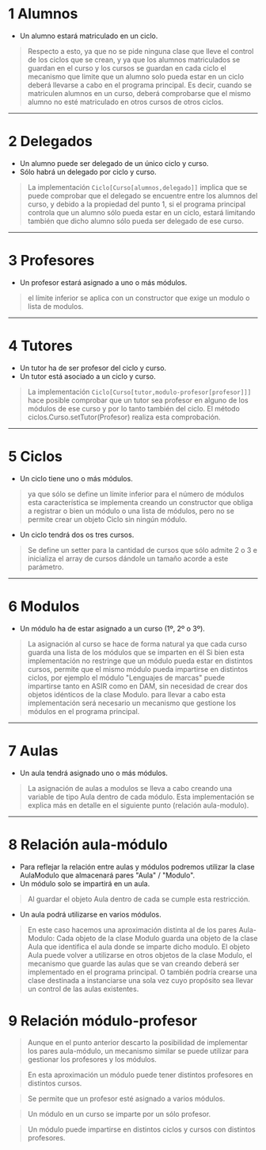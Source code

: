 # 1 Alumnos

* Un alumno estará matriculado en un ciclo.

> Respecto a esto, ya que no se pide ninguna clase que lleve el control de los ciclos que se crean, y ya que los alumnos  matriculados se guardan en el curso y los cursos se guardan en cada ciclo el mecanismo que limite que un alumno solo pueda estar en un ciclo deberá llevarse a cabo en el programa principal. Es decir, cuando se matriculen alumnos en un curso, deberá comprobarse que el mismo alumno no esté matriculado en otros cursos de otros ciclos.

---
# 2 Delegados
* Un alumno puede ser delegado de un único ciclo y curso.
* Sólo habrá un delegado por ciclo y curso.
>La implementación `Ciclo[Curso[alumnos,delegado]]` implica que se puede comprobar que el delegado se encuentre entre los alumnos del curso, y debido a la propiedad del punto 1, si el programa principal controla que un alumno sólo pueda estar en un ciclo, estará limitando también que dicho alumno sólo pueda ser delegado de ese curso.

---
# 3 Profesores
* Un profesor estará asignado a uno o más módulos.

> el límite inferior se aplica con un constructor que exige un modulo o lista de modulos.

---
# 4 Tutores
* Un tutor ha de ser profesor del ciclo y curso.
* Un tutor está asociado a un ciclo y curso.
> La implementación `Ciclo[Curso[tutor,modulo-profesor[profesor]]]` hace posible comprobar que un tutor sea profesor en alguno de los módulos de ese curso y por lo tanto también del ciclo. El método ciclos.Curso.setTutor(Profesor) realiza esta comprobación.

---
# 5 Ciclos
* Un ciclo tiene uno o más módulos.

> ya que sólo se define un límite inferior para el número de módulos esta característica se implementa creando un constructor que obliga a registrar o bien un módulo o una lista de módulos, pero no se permite crear un objeto Ciclo sin ningún módulo.


* Un ciclo tendrá dos os tres cursos.

> Se define un setter para la cantidad de cursos que sólo admite 2 o 3 e inicializa el array de cursos dándole un tamaño acorde a este parámetro.

---
# 6 Modulos
* Un módulo ha de estar asignado a un curso (1º, 2º o 3º).

> La asignación al curso se hace de forma natural ya que cada curso guarda una lista de los módulos que se imparten en él Si bien esta implementación no restringe que un módulo pueda estar en distintos cursos, permite que el mismo módulo pueda impartirse en distintos ciclos, por ejemplo el módulo "Lenguajes de marcas" puede impartirse tanto en ASIR como en DAM, sin necesidad de crear dos objetos idénticos de la clase Modulo. para llevar a cabo esta implementación será necesario un mecanismo que gestione los módulos en el programa principal.

---
# 7 Aulas
* Un aula tendrá asignado uno o más módulos.

> La asignación de aulas a modulos se lleva a cabo creando una variable de tipo Aula dentro de cada módulo. Esta implementación se explica más en detalle en el siguiente punto (relación aula-modulo).

---
# 8 Relación aula-módulo
* Para reflejar la relación entre aulas y módulos podremos utilizar la clase AulaModulo que almacenará pares "Aula" / "Modulo".
* Un módulo solo se impartirá en un aula.
> Al guardar el objeto Aula dentro de cada se cumple esta restricción.

* Un aula podrá utilizarse en varios módulos.

> En este caso hacemos una aproximación distinta al de los pares Aula-Modulo: Cada objeto de la clase Modulo guarda una objeto de la clase Aula que identifica el aula donde se imparte dicho modulo. El objeto Aula puede volver a utilizarse en otros objetos de la clase Modulo, el mecanismo que guarde las aulas que se van creando deberá ser implementado en el programa principal. O también podría crearse una clase destinada a instanciarse una sola vez cuyo propósito sea llevar un control de las aulas existentes.

# 9 Relación módulo-profesor
> Aunque en el punto anterior descarto la posibilidad de implementar los pares aula-módulo, un mecanismo similar se puede utilizar para gestionar los profesores y los módulos.

> En esta aproximación un módulo puede tener distintos profesores en distintos cursos. 

> Se permite que un profesor esté asignado a varios módulos.

> Un módulo en un curso se imparte por un sólo profesor.

> Un módulo puede impartirse en distintos ciclos y cursos con distintos profesores.
